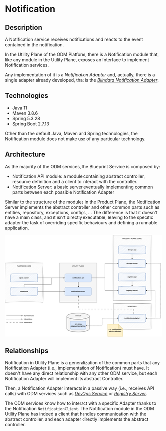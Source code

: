 # Notification

## Description

A Notification service receives notifications and reacts to the event contained in the notification.

In the Utility Plane of the ODM Platform, there is a Notification module that, 
like any module in the Utility Plane, exposes an Interface to implement Notification services.

Any implementation of it is a _Notification Adapter_ and, actually, there is a single
adapter already developed, that is the [_Blindata Notification Adapter_](adapters/blindata.md).

## Technologies
* Java 11
* Maven 3.8.6
* Spring 5.3.28
* Spring Boot 2.7.13

Other than the default Java, Maven and Spring technologies,
the Notification module does not make use of any particular technology.

## Architecture
As the majority of the ODM services, the Blueprint Service is composed by:

* Notification API module: a module containing abstract controller, resource definition and a client to interact with the controller.
* Notification Server: a basic server eventually implementing common parts between each possible Notification Adapter

Similar to the structure of the modules in the Product Plane, the Notification Server implements
the abstract controller and other common parts such as entities, repository, exceptions, configs, ...
The difference is that it doesn't have a main class, and it isn't directly executable, leaving to the 
specific adapter the task of overriding specific behaviours and defining a runnable application.


![Notification-diagram](../../../images/architecture/utility-plane/notification/notification_architecture.png)

## Relationships
Notification in Utility Plane is a generalization of the common parts that any
Notification Adapter (i.e., implementation of Notification) must have. 
It doesn't have any direct relationship with any other ODM service, 
but each Notification Adapter will implement its abstract Controller.

Then, a Notification Adapter interacts in a passive way (i.e., receives API calls) with ODM services such as 
[_DevOps Service_](../../product-plane/devops.md) or [_Registry Server_](../../product-plane/registry.md).

The ODM services know how to interact with a specific Adapter thanks to the Notification
`NotificationClient`. The Notification module in the ODM Utility Plane has indeed a client that handles communication with 
the abstract controller, and each adapter directly implements the abstract controller.
